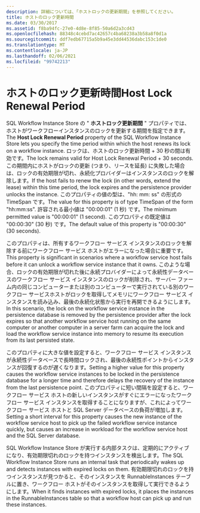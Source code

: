 ```yaml
---
description: 詳細については、「ホストロックの更新期間」を参照してください。
title: ホストのロック更新時間
ms.date: 03/30/2017
ms.assetid: f8ba94fc-27e0-4d8e-8f85-50a6d2a3cd43
ms.openlocfilehash: 88348c4cebd7ac42657c4ba68238a3b58a8f0d1a
ms.sourcegitcommit: ddf7edb67715a5b9a45e3dd44536dabc153c1de0
ms.translationtype: MT
ms.contentlocale: ja-JP
ms.lasthandoff: 02/06/2021
ms.locfileid: "99742213"
---
```

# <a name="host-lock-renewal-period"></a><span data-ttu-id="79472-103">ホストのロック更新時間</span><span class="sxs-lookup"><span data-stu-id="79472-103">Host Lock Renewal Period</span></span>

<span data-ttu-id="79472-104">SQL Workflow Instance Store の " **ホストロック更新期間** " プロパティでは、ホストがワークフローインスタンスのロックを更新する期間を指定できます。</span><span class="sxs-lookup"><span data-stu-id="79472-104">The **Host Lock Renewal Period** property of the SQL Workflow Instance Store lets you specify the time period within which the host renews its lock on a workflow instance.</span></span> <span data-ttu-id="79472-105">ロックは、ホストのロック更新時間 + 30 秒の間は有効です。</span><span class="sxs-lookup"><span data-stu-id="79472-105">The lock remains valid for Host Lock Renewal Period + 30 seconds.</span></span> <span data-ttu-id="79472-106">この期間内にホストがロックの更新 (つまり、リースを延長) に失敗した場合は、ロックの有効期限が切れ、永続化プロバイダーはインスタンスのロックを解除します。</span><span class="sxs-lookup"><span data-stu-id="79472-106">If the host fails to renew the lock (in other words, extend the lease) within this time period, the lock expires and the persistence provider unlocks the instance.</span></span> <span data-ttu-id="79472-107">このプロパティの値の型は、"hh: mm: ss" の形式の TimeSpan です。</span><span class="sxs-lookup"><span data-stu-id="79472-107">The value for this property is of type TimeSpan of the form "hh:mm:ss".</span></span> <span data-ttu-id="79472-108">許容される最小値は "00:00:01" (1 秒) です。</span><span class="sxs-lookup"><span data-stu-id="79472-108">The minimum permitted value is "00:00:01" (1 second).</span></span> <span data-ttu-id="79472-109">このプロパティの既定値は "00:00:30" (30 秒) です。</span><span class="sxs-lookup"><span data-stu-id="79472-109">The default value of this property is "00:00:30" (30 seconds).</span></span>  
  
 <span data-ttu-id="79472-110">このプロパティは、所有するワークフロー サービス インスタンスのロックを解除する前にワークフロー サービス ホストがエラーになった場合に重要です。</span><span class="sxs-lookup"><span data-stu-id="79472-110">This property is significant in scenarios where a workflow service host fails before it can unlock a workflow service instance that it owns.</span></span> <span data-ttu-id="79472-111">このような場合、ロックの有効期限が切れた後に永続プロバイダーによって永続性データベースのワークフロー サービス インスタンスのロックが削除され、サーバー ファーム内の同じコンピューターまたは別のコンピューターで実行されている別のワークフロー サービスホストがロックを取得してメモリにワークフロー サービス インスタンスを読み込み、最後の永続化状態から実行を再開できるようにします。</span><span class="sxs-lookup"><span data-stu-id="79472-111">In this scenario, the lock on the workflow service instance in the persistence database is removed by the persistence provider after the lock expires so that another workflow service host running on the same computer or another computer in a server farm can acquire the lock and load the workflow service instance into memory to resume its execution from its last persisted state.</span></span>  
  
 <span data-ttu-id="79472-112">このプロパティに大きな値を設定すると、ワークフロー サービス インスタンスが永続性データベースで長時間ロックされ、最後の永続性ポイントからインスタンスが回復するのが遅くなります。</span><span class="sxs-lookup"><span data-stu-id="79472-112">Setting a higher value for this property causes the workflow service instances to be locked in the persistence database for a longer time and therefore delays the recovery of the instance from the last persistence point.</span></span> <span data-ttu-id="79472-113">このプロパティに短い間隔を設定すると、ワークフロー サービス ホストの新しいインスタンスがすぐにエラーになったワークフロー サービス インスタンスを取得することになりますが、これによってワークフロー サービス ホストと SQL Server データベースの負荷が増加します。</span><span class="sxs-lookup"><span data-stu-id="79472-113">Setting a short interval for this property causes the new instance of the workflow service host to pick up the failed workflow service instance quickly, but causes an increase in workload for the workflow service host and the SQL Server database.</span></span>  
  
 <span data-ttu-id="79472-114">SQL Workflow Instance Store が実行する内部タスクは、定期的にアクティブになり、有効期限切れのロックを持つインスタンスを検出します。</span><span class="sxs-lookup"><span data-stu-id="79472-114">The SQL Workflow Instance Store runs an internal task that periodically wakes up and detects instances with expired locks on them.</span></span> <span data-ttu-id="79472-115">有効期限切れのロックを持つインスタンスが見つかると、そのインスタンスを RunnableInstances テーブルに置き、ワークフロー ホストがそのインスタンスを取得して実行できるようにします。</span><span class="sxs-lookup"><span data-stu-id="79472-115">When it finds instances with expired locks, it places the instances in the RunnableInstances table so that a workflow host can pick up and run these instances.</span></span>
